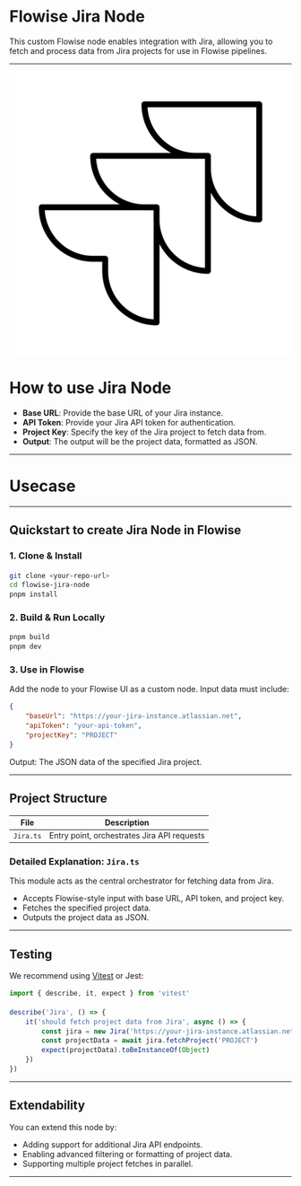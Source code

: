 # Flowise Jira Node

This custom Flowise node enables integration with Jira, allowing you to fetch and process data from Jira projects for use in Flowise pipelines.

---

![Jira Loader](jira.svg)

# How to use Jira Node

-   **Base URL**: Provide the base URL of your Jira instance.
-   **API Token**: Provide your Jira API token for authentication.
-   **Project Key**: Specify the key of the Jira project to fetch data from.
-   **Output**: The output will be the project data, formatted as JSON.

---

# Usecase

---

## Quickstart to create Jira Node in Flowise

### 1. Clone & Install

```bash
git clone <your-repo-url>
cd flowise-jira-node
pnpm install
```

### 2. Build & Run Locally

```bash
pnpm build
pnpm dev
```

### 3. Use in Flowise

Add the node to your Flowise UI as a custom node. Input data must include:

```json
{
    "baseUrl": "https://your-jira-instance.atlassian.net",
    "apiToken": "your-api-token",
    "projectKey": "PROJECT"
}
```

Output: The JSON data of the specified Jira project.

---

## Project Structure

| File      | Description                                 |
| --------- | ------------------------------------------- |
| `Jira.ts` | Entry point, orchestrates Jira API requests |

### Detailed Explanation: `Jira.ts`

This module acts as the central orchestrator for fetching data from Jira.

-   Accepts Flowise-style input with base URL, API token, and project key.
-   Fetches the specified project data.
-   Outputs the project data as JSON.

---

## Testing

We recommend using [Vitest](https://vitest.dev/) or Jest:

```ts
import { describe, it, expect } from 'vitest'

describe('Jira', () => {
    it('should fetch project data from Jira', async () => {
        const jira = new Jira('https://your-jira-instance.atlassian.net', 'your-api-token')
        const projectData = await jira.fetchProject('PROJECT')
        expect(projectData).toBeInstanceOf(Object)
    })
})
```

---

## Extendability

You can extend this node by:

-   Adding support for additional Jira API endpoints.
-   Enabling advanced filtering or formatting of project data.
-   Supporting multiple project fetches in parallel.

---
